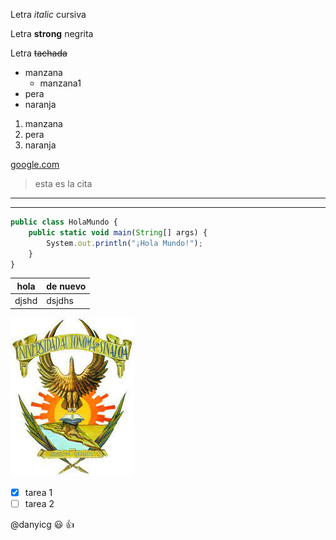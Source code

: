Letra *italic* cursiva

Letra **strong** negrita

Letra ~~tachada~~

<!-- LISTA -->

* manzana
   * manzana1
* pera
* naranja

1. manzana
2. pera
3. naranja

[google.com](https://www.google.com "google")

> esta es la cita

_______
-----

``` javascript
public class HolaMundo {
    public static void main(String[] args) {
        System.out.println("¡Hola Mundo!");
    }
}
```

|hola  | de nuevo|
|------|---------|
| djshd| dsjdhs  |

![logouas](logouas.jpeg "logo")

<!---GITHUB MARKDOWN-->

* [X] tarea 1
* [ ] tarea 2

@danyicg :smiley: :+1:
